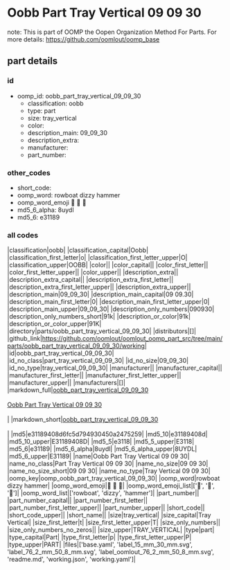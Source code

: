 # Oobb Part Tray Vertical 09 09 30  

note: This is part of OOMP the Oopen Organization Method For Parts. For more details: https://github.com/oomlout/oomp_base

##  part details





### id
* oomp_id: oobb_part_tray_vertical_09_09_30
  * classification: oobb
  * type: part
  * size: tray_vertical
  * color: 
  * description_main: 09_09_30
  * description_extra: 
  * manufacturer: 
  * part_number: 

### other_codes
* short_code: 
* oomp_word: rowboat dizzy hammer
* oomp_word_emoji :rowboat: :dizzy: :hammer:
* md5_6_alpha: 8uydl
* md5_6: e31189

### all codes 
|classification|oobb|
|classification_capital|Oobb|
|classification_first_letter|o|
|classification_first_letter_upper|O|
|classification_upper|OOBB|
|color||
|color_capital||
|color_first_letter||
|color_first_letter_upper||
|color_upper||
|description_extra||
|description_extra_capital||
|description_extra_first_letter||
|description_extra_first_letter_upper||
|description_extra_upper||
|description_main|09_09_30|
|description_main_capital|09 09.30|
|description_main_first_letter|0|
|description_main_first_letter_upper|0|
|description_main_upper|09_09_30|
|description_only_numbers|090930|
|description_only_numbers_short|91k|
|description_or_color|91k|
|description_or_color_upper|91K|
|directory|parts/oobb_part_tray_vertical_09_09_30|
|distributors|[]|
|github_link|https://github.com/oomlout/oomlout_oomp_part_src/tree/main/parts/oobb_part_tray_vertical_09_09_30/working|
|id|oobb_part_tray_vertical_09_09_30|
|id_no_class|part_tray_vertical_09_09_30|
|id_no_size|09_09_30|
|id_no_type|tray_vertical_09_09_30|
|manufacturer||
|manufacturer_capital||
|manufacturer_first_letter||
|manufacturer_first_letter_upper||
|manufacturer_upper||
|manufacturers|[]|
|markdown_full|[oobb_part_tray_vertical_09_09_30](https://github.com/oomlout/oomlout_oomp_part_src/tree/main/parts/oobb_part_tray_vertical_09_09_30/working)<br>[](https://github.com/oomlout/oomlout_oomp_part_src/tree/main/parts/oobb_part_tray_vertical_09_09_30/working)<br>[Oobb Part Tray Vertical 09 09 30](https://github.com/oomlout/oomlout_oomp_part_src/tree/main/parts/oobb_part_tray_vertical_09_09_30/working)<br><br>|
|markdown_short|[oobb_part_tray_vertical_09_09_30](https://github.com/oomlout/oomlout_oomp_part_src/tree/main/parts/oobb_part_tray_vertical_09_09_30/working)<br><br>|
|md5|e31189408d6fc5d794930450a2475259|
|md5_10|e31189408d|
|md5_10_upper|E31189408D|
|md5_5|e3118|
|md5_5_upper|E3118|
|md5_6|e31189|
|md5_6_alpha|8uydl|
|md5_6_alpha_upper|8UYDL|
|md5_6_upper|E31189|
|name|Oobb Part Tray Vertical 09 09 30|
|name_no_class|Part Tray Vertical 09 09 30|
|name_no_size|09 09 30|
|name_no_size_short|09 09 30|
|name_no_type|Tray Vertical 09 09 30|
|oomp_key|oomp_oobb_part_tray_vertical_09_09_30|
|oomp_word|rowboat dizzy hammer|
|oomp_word_emoji|:rowboat: :dizzy: :hammer:|
|oomp_word_emoji_list|[':rowboat:', ':dizzy:', ':hammer:']|
|oomp_word_list|['rowboat', 'dizzy', 'hammer']|
|part_number||
|part_number_capital||
|part_number_first_letter||
|part_number_first_letter_upper||
|part_number_upper||
|short_code||
|short_code_upper||
|short_name||
|size|tray_vertical|
|size_capital|Tray Vertical|
|size_first_letter|t|
|size_first_letter_upper|T|
|size_only_numbers||
|size_only_numbers_no_zeros||
|size_upper|TRAY_VERTICAL|
|type|part|
|type_capital|Part|
|type_first_letter|p|
|type_first_letter_upper|P|
|type_upper|PART|
|files|['base.yaml', 'label_15_mm_30_mm.svg', 'label_76_2_mm_50_8_mm.svg', 'label_oomlout_76_2_mm_50_8_mm.svg', 'readme.md', 'working.json', 'working.yaml']|
